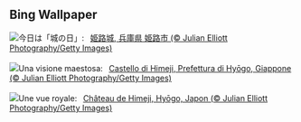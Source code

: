 ## Bing Wallpaper
![](https://www.bing.com/th?id=OHR.JapanHimeji_JA-JP3641774172_UHD.jpg&w=1000)今日は「城の日」:&nbsp;&ensp;[姫路城, 兵庫県 姫路市 (© Julian Elliott Photography/Getty Images)](https://www.bing.com/th?id=OHR.JapanHimeji_JA-JP3641774172_UHD.jpg)
<br><br/>
![](https://www.bing.com/th?id=OHR.JapanHimeji_IT-IT3790659701_UHD.jpg&w=1000)Una visione maestosa:&nbsp;&ensp;[Castello di Himeji, Prefettura di Hyōgo, Giappone (© Julian Elliott Photography/Getty Images)](https://www.bing.com/th?id=OHR.JapanHimeji_IT-IT3790659701_UHD.jpg)
<br><br/>
![](https://www.bing.com/th?id=OHR.JapanHimeji_FR-FR4643255326_UHD.jpg&w=1000)Une vue royale:&nbsp;&ensp;[Château de Himeji, Hyōgo, Japon (© Julian Elliott Photography/Getty Images)](https://www.bing.com/th?id=OHR.JapanHimeji_FR-FR4643255326_UHD.jpg)
<br><br/>
